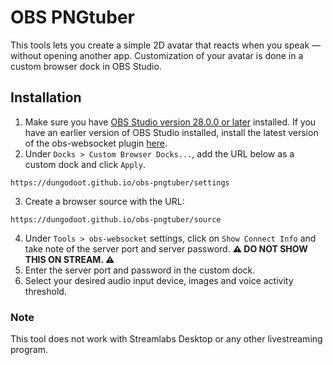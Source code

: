 
# OBS PNGtuber
This tools lets you create a simple 2D avatar that reacts when you speak — without opening another app. Customization of your avatar is done in a custom browser dock in OBS Studio.

## Installation
1. Make sure you have [OBS Studio version 28.0.0 or later](https://obsproject.com/download) installed. If you have an earlier version of OBS Studio installed, install the latest version of the obs-websocket plugin [here](https://github.com/obsproject/obs-websocket/releases/).
2. Under `Docks > Custom Browser Docks...`, add the URL below as a custom dock and click `Apply`.
```
https://dungodoot.github.io/obs-pngtuber/settings
```
3. Create a browser source with the URL:
```
https://dungodoot.github.io/obs-pngtuber/source
```
4. Under `Tools > obs-websocket` settings, click on `Show Connect Info` and take note of the server port and server password. **:warning: DO NOT SHOW THIS ON STREAM. :warning:**
5. Enter the server port and password in the custom dock.
6. Select your desired audio input device, images and voice activity threshold.

### Note
This tool does not work with Streamlabs Desktop or any other livestreaming program.
